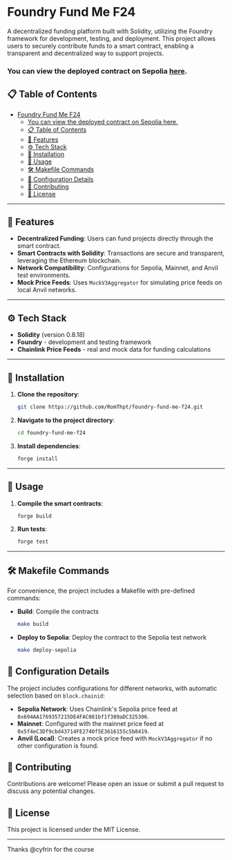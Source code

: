 # Foundry Fund Me F24

A decentralized funding platform built with Solidity, utilizing the Foundry framework for development, testing, and deployment. This project allows users to securely contribute funds to a smart contract, enabling a transparent and decentralized way to support projects.

### You can view the deployed contract on Sepolia [here](https://sepolia.etherscan.io/address/0x245e2288e5802e8459562740454801d275312481).

## 📋 Table of Contents

- [Foundry Fund Me F24](#foundry-fund-me-f24)
    - [You can view the deployed contract on Sepolia here.](#you-can-view-the-deployed-contract-on-sepolia-here)
  - [📋 Table of Contents](#-table-of-contents)
  - [🔋 Features](#-features)
  - [⚙️ Tech Stack](#️-tech-stack)
  - [🚀 Installation](#-installation)
  - [🤸 Usage](#-usage)
  - [🛠️ Makefile Commands](#️-makefile-commands)
  - [🔧 Configuration Details](#-configuration-details)
  - [🤝 Contributing](#-contributing)
  - [📜 License](#-license)

---

## 🔋 Features

-   **Decentralized Funding**: Users can fund projects directly through the smart contract.
-   **Smart Contracts with Solidity**: Transactions are secure and transparent, leveraging the Ethereum blockchain.
-   **Network Compatibility**: Configurations for Sepolia, Mainnet, and Anvil test environments.
-   **Mock Price Feeds**: Uses `MockV3Aggregator` for simulating price feeds on local Anvil networks.

---

## ⚙️ Tech Stack

-   **Solidity** (version 0.8.18)
-   **Foundry** - development and testing framework
-   **Chainlink Price Feeds** - real and mock data for funding calculations

---

## 🚀 Installation

1. **Clone the repository**:
    ```sh
    git clone https://github.com/RomThpt/foundry-fund-me-f24.git
    ```
2. **Navigate to the project directory**:
    ```sh
    cd foundry-fund-me-f24
    ```
3. **Install dependencies**:
    ```sh
    forge install
    ```

---

## 🤸 Usage

1. **Compile the smart contracts**:
    ```sh
    forge build
    ```
2. **Run tests**:
    ```sh
    forge test
    ```

---

## 🛠️ Makefile Commands

For convenience, the project includes a Makefile with pre-defined commands:

-   **Build**: Compile the contracts
    ```sh
    make build
    ```
-   **Deploy to Sepolia**: Deploy the contract to the Sepolia test network
    ```sh
    make deploy-sepolia
    ```

## 🔧 Configuration Details

The project includes configurations for different networks, with automatic selection based on `block.chainid`:

-   **Sepolia Network**: Uses Chainlink's Sepolia price feed at `0x694AA1769357215DE4FAC081bf1f309aDC325306`.
-   **Mainnet**: Configured with the mainnet price feed at `0x5f4eC3Df9cbd43714FE2740f5E3616155c5b8419`.
-   **Anvil (Local)**: Creates a mock price feed with `MockV3Aggregator` if no other configuration is found.

## 🤝 Contributing

Contributions are welcome! Please open an issue or submit a pull request to discuss any potential changes.

## 📜 License

This project is licensed under the MIT License.

---

Thanks @cyfrin for the course

